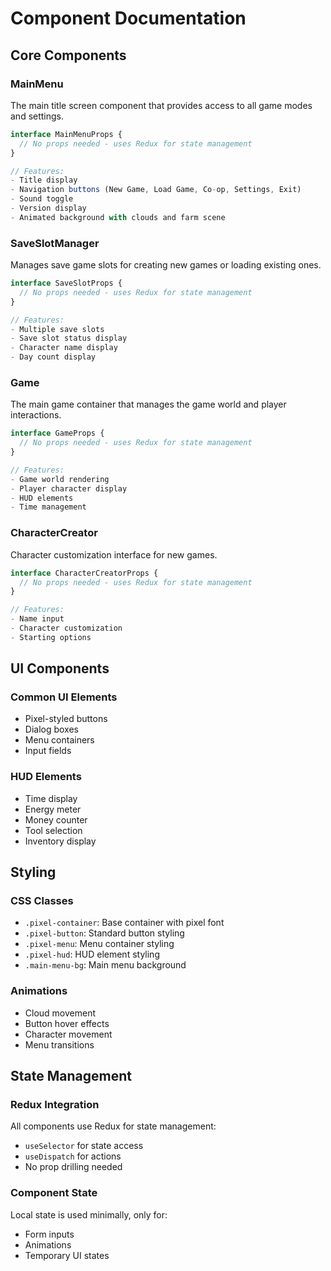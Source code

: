 # Component Documentation

## Core Components

### MainMenu
The main title screen component that provides access to all game modes and settings.

```typescript
interface MainMenuProps {
  // No props needed - uses Redux for state management
}

// Features:
- Title display
- Navigation buttons (New Game, Load Game, Co-op, Settings, Exit)
- Sound toggle
- Version display
- Animated background with clouds and farm scene
```

### SaveSlotManager
Manages save game slots for creating new games or loading existing ones.

```typescript
interface SaveSlotProps {
  // No props needed - uses Redux for state management
}

// Features:
- Multiple save slots
- Save slot status display
- Character name display
- Day count display
```

### Game
The main game container that manages the game world and player interactions.

```typescript
interface GameProps {
  // No props needed - uses Redux for state management
}

// Features:
- Game world rendering
- Player character display
- HUD elements
- Time management
```

### CharacterCreator
Character customization interface for new games.

```typescript
interface CharacterCreatorProps {
  // No props needed - uses Redux for state management
}

// Features:
- Name input
- Character customization
- Starting options
```

## UI Components

### Common UI Elements
- Pixel-styled buttons
- Dialog boxes
- Menu containers
- Input fields

### HUD Elements
- Time display
- Energy meter
- Money counter
- Tool selection
- Inventory display

## Styling

### CSS Classes
- `.pixel-container`: Base container with pixel font
- `.pixel-button`: Standard button styling
- `.pixel-menu`: Menu container styling
- `.pixel-hud`: HUD element styling
- `.main-menu-bg`: Main menu background

### Animations
- Cloud movement
- Button hover effects
- Character movement
- Menu transitions

## State Management

### Redux Integration
All components use Redux for state management:
- `useSelector` for state access
- `useDispatch` for actions
- No prop drilling needed

### Component State
Local state is used minimally, only for:
- Form inputs
- Animations
- Temporary UI states 